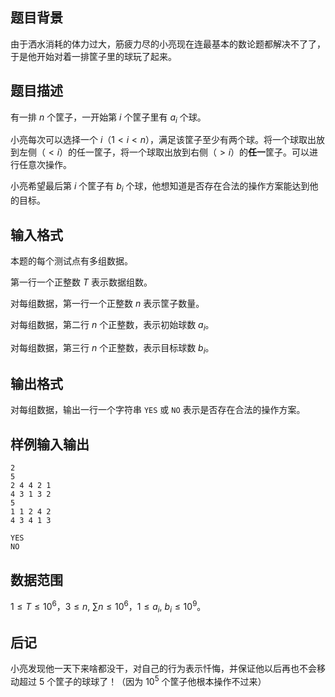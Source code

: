 ## 题目背景

由于洒水消耗的体力过大，筋疲力尽的小亮现在连最基本的数论题都解决不了了，于是他开始对着一排筐子里的球玩了起来。

## 题目描述

有一排 $n$ 个筐子，一开始第 $i$ 个筐子里有 $a_i$ 个球。

小亮每次可以选择一个 $i$（$1 < i < n$），满足该筐子至少有两个球。将一个球取出放到左侧（$< i$）的任一筐子，将一个球取出放到右侧（$> i$）的**任一**筐子。可以进行任意次操作。

小亮希望最后第 $i$ 个筐子有 $b_i$ 个球，他想知道是否存在合法的操作方案能达到他的目标。

## 输入格式

本题的每个测试点有多组数据。

第一行一个正整数 $T$ 表示数据组数。

对每组数据，第一行一个正整数 $n$ 表示筐子数量。

对每组数据，第二行 $n$ 个正整数，表示初始球数 $a_i$。

对每组数据，第三行 $n$ 个正整数，表示目标球数 $b_i$。

## 输出格式

对每组数据，输出一行一个字符串 `YES` 或 `NO` 表示是否存在合法的操作方案。

## 样例输入输出

```input1
2
5
2 4 4 2 1
4 3 1 3 2
5
1 1 2 4 2
4 3 4 1 3
```

```output1
YES
NO
```

## 数据范围

$1\leq T\leq 10^6$，$3\leq n,\ \sum n\leq 10^6$，$1\leq a_i,\ b_i\leq 10^9$。

## 后记

小亮发现他一天下来啥都没干，对自己的行为表示忏悔，并保证他以后再也不会移动超过 $5$ 个筐子的球球了！（因为 $10^5$ 个筐子他根本操作不过来）